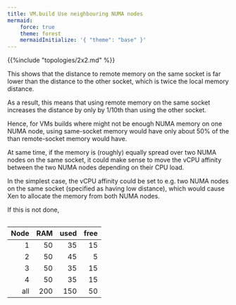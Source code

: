 ```yaml
---
title: VM.build Use neighbouring NUMA nodes
mermaid:
    force: true
    theme: forest
    mermaidInitialize: '{ "theme": "base" }'
---
```


{{%include "topologies/2x2.md" %}}

This shows that the distance to remote memory on the same socket
is far lower than the distance to the other socket, which is twice
the local memory distance.

As a result, this means that using remote memory on the same socket
increases the distance by only by 1/10th than using the other socket.


Hence, for VMs builds where might not be enough NUMA memory on one
NUMA node, using same-socket memory would have only about 50% of the
than remote-socket memory would have.

At same time, if the memory is (roughly) equally spread over two
NUMA nodes on the same socket, it could make sense to move the
vCPU affinity between the two NUMA nodes depending on their CPU load.





In the simplest case, the vCPU affinity could be set to e.g. two
NUMA nodes on the same socket (specified as having low distance),
which would cause Xen to allocate the memory from both NUMA nodes.

If this is not done,


## 
| Node | RAM | used | free |
| ----:| ---:| ----:| ----:|
|    1 |  50 |   35 |   15 |
|    2 |  50 |   45 |    5 |
|    3 |  50 |   35 |   15 |
|    4 |  50 |   35 |   15 |
|  all | 200 |  150 |   50 |

<!---
This shows that the distance to remote memory on the same socket
is far lower than the distance to the other socket, which is twice
the local memory distance.

As a result, this means that using remote memory on the same socket
increases the distance by only by 1/10th than using the other socket.

Hence, for VMs builds where might not be enough NUMA memory on one
NUMA node, using same-socket memory would have only about 50% of the
than remote-socket memory would have.

At same time, if the memory is (roughly) equally spread over two
NUMA nodes on the same socket, it could make sense to move the
vCPU affinity between the two NUMA nodes depending on their CPU load.

In the simplest case, the vCPU affinity could be set to e.g. two
NUMA nodes on the same socket (specified as having low distance),
which would cause Xen to allocate the memory from both NUMA nodes.

If this is not done,

## 
| Node | RAM | used | free |
| ----:| ---:| ----:| ----:|
|    1 |  50 |   35 |   15 |
|    2 |  50 |   45 |    5 |
|    3 |  50 |   35 |   15 |
|    4 |  50 |   35 |   15 |
|  all | 200 |  150 |   50 |

--->